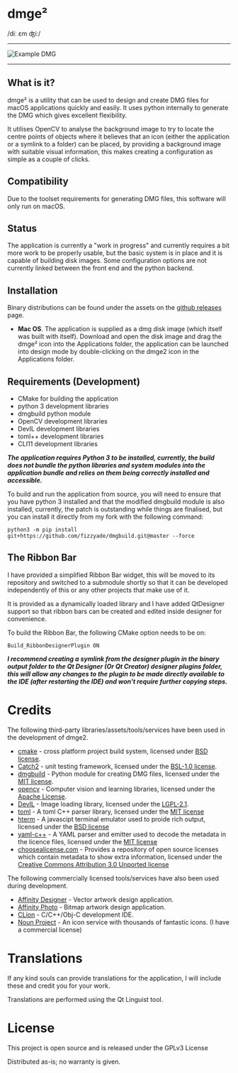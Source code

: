 # dmge²

/diː ɛm ʤiː/

---

![Example DMG](https://bit.ly/33i5lKE)

___

## What is it?

dmge² is a utility that can be used to design and create DMG files for macOS applications quickly and easily.  It uses python internally to generate the DMG which gives excellent flexibility.

It utilises OpenCV to analyse the background image to try to locate the centre points of objects where it believes that an icon (either the application or a symlink to a folder) can be placed, by providing a background image with suitable visual information, this makes creating a configuration as simple as a couple of clicks.

## Compatibility

Due to the toolset requirements for generating DMG files, this software will only run on macOS.

## Status

The application is currently a "work in progress" and currently requires a bit more work to be properly usable, but the basic system is in place and it is capable of building disk images.  Some configuration options are not currently linked between the front end and the python backend.

## Installation

Binary distributions can be found under the assets on the [github releases](https://github.com/fizzyade/dmgee/releases) page.

- **Mac OS**.  The application is supplied as a dmg disk image (which itself was built with itself).  Download and open the disk image and drag the dmge² icon into the Applications folder, the application can be launched into design mode by double-clicking on the dmge2 icon in the Applications folder.

## Requirements (Development)

- CMake for building the application
- python 3 development libraries
- dmgbuild python module
- OpenCV development libraries
- DevIL development libraries
- toml++ development libraries
- CLI11 development libraries

***The application requires Python 3 to be installed, currently, the build does not bundle the python libraries and system modules into the application bundle and relies on them being correctly installed and accessible.***

To build and run the application from source, you will need to ensure that you have python 3 installed and that the modified dmgbuild module is also installed, currently, the patch is outstanding while things are finalised, but you can install it directly from my fork with the following command:

```shell script
python3 -m pip install git+https://github.com/fizzyade/dmgbuild.git@master --force
```

## The Ribbon Bar

I have provided a simplified Ribbon Bar widget, this will be moved to its repository and switched to a submodule shortly so that it can be developed independently of this or any other projects that make use of it.

It is provided as a dynamically loaded library and I have added QtDesigner support so that ribbon bars can be created and edited inside designer for convenience.

To build the Ribbon Bar, the following CMake option needs to be on:

```
Build_RibbonDesignerPlugin ON
```

***I recommend creating a symlink from the designer plugin in the binary output folder to the Qt Designer (Or Qt Creator) designer plugins folder, this will allow any changes to the plugin to be made directly available to the IDE (after restarting the IDE) and won't require further copying steps.***

# Credits

The following third-party libraries/assets/tools/services have been used in the development of dmge2.

- [cmake](https://www.cmake.org) - cross platform project build system, licensed under [BSD license](https://gitlab.kitware.com/cmake/cmake/raw/master/Copyright.txt).
- [Catch2](https://github.com/catchorg/Catch2) - unit testing framework, licensed under the [BSL-1.0 license](https://github.com/catchorg/Catch2/blob/master/LICENSE.txt).
- [dmgbuild](https://pypi.org/project/dmgbuild/) - Python module for creating DMG files, licensed under the [MIT license](https://github.com/al45tair/dmgbuild/blob/master/LICENSE).
- [opencv](https://opencv.org) - Computer vision and learning libraries, licensed under the [Apache License](https://github.com/opencv/opencv/blob/master/LICENSE).
- [DevIL](http://openil.sourceforge.net) - Image loading library, licensed under the [LGPL-2.1](http://openil.sourceforge.net/license.php).
- [toml](https://github.com/marzer/tomlplusplus) - A toml C++ parser library, licensed under the [MIT license](https://github.com/marzer/tomlplusplus/blob/master/LICENSE)
- [hterm](https://chromium.googlesource.com/apps/libapps/+/master/hterm/) - A javascipt terminal emulator used to proide rich output, licensed under the [BSD license](https://chromium.googlesource.com/apps/libapps/+/HEAD/hterm/LICENSE)
- [yaml-c++](https://github.com/jbeder/yaml-cpp) - A YAML parser and emitter used to decode the metadata in the licence files, licensed under the [MIT license](https://raw.githubusercontent.com/jbeder/yaml-cpp/master/LICENSE)
- [choosealicense.com](https://github.com/github/choosealicense.com) - Provides a repository of open source licenses which contain metadata to show extra information, licensed under the [Creative Commons Attribution 3.0 Unported license](https://creativecommons.org/licenses/by/3.0/)

The following commercially licensed tools/services have also been used during development.

- [Affinity Designer](https://www.serif.com/designer) - Vector artwork design application.
- [Affinity Photo](https://www.serif.com/photo) - Bitmap artwork design application.
- [CLion](https://www.jetbrains.com/clion/) - C/C++/Obj-C development IDE.
- [Noun Project](https://thenounproject.com) - An icon service with thousands of fantastic icons.  (I have a commercial license)

#  Translations

If any kind souls can provide translations for the application, I will include these and credit you for your work.

Translations are performed using the Qt Linguist tool.

# License

This project is open source and is released under the GPLv3 License

Distributed as-is; no warranty is given.
